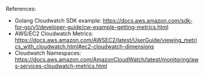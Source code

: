 References:
- Golang Cloudwatch SDK example: https://docs.aws.amazon.com/sdk-for-go/v1/developer-guide/cw-example-getting-metrics.html
- AWS/EC2 Cloudwatch Metrics: https://docs.aws.amazon.com/AWSEC2/latest/UserGuide/viewing_metrics_with_cloudwatch.html#ec2-cloudwatch-dimensions
- Cloudwatch Namespaces: https://docs.aws.amazon.com/AmazonCloudWatch/latest/monitoring/aws-services-cloudwatch-metrics.html 
